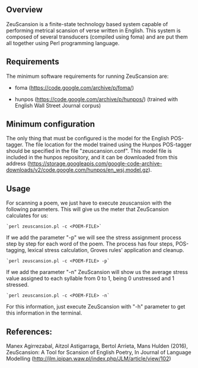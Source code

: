 ## Overview
ZeuScansion is a finite-state technology based system capable of performing metrical scansion of verse written in English. This system is composed of several transducers (compiled using foma) and are put them all together using Perl programming language.

## Requirements
The minimum software requirements for running ZeuScansion are:

  * foma (https://code.google.com/archive/p/foma/)

  * hunpos (https://code.google.com/archive/p/hunpos/) (trained with English Wall Street Journal corpus)
  
## Minimum configuration
The only thing that must be configured is the model for the English POS-tagger. The file location for the model trained using the Hunpos POS-tagger should be specified in the file "zeuscansion.conf". This model file is included in the hunpos repository, and it can be downloaded from this address (https://storage.googleapis.com/google-code-archive-downloads/v2/code.google.com/hunpos/en_wsj.model.gz).

## Usage
For scanning a poem, we just have to execute zeuscansion with the following parameters. This will give us the meter that ZeuScansion calculates for us:

    `perl zeuscansion.pl -c <POEM-FILE>`

If we add the parameter "-p" we will see the stress assignment process step by step for each word of the poem. The process has four steps, POS-tagging, lexical stress calculation, Groves rules' application and cleanup.

    `perl zeuscansion.pl -c <POEM-FILE> -p`

If we add the parameter "-n" ZeuScansion will show us the average stress value assigned to each syllable from 0 to 1, being 0 unstressed and 1 stressed.

    `perl zeuscansion.pl -c <POEM-FILE> -n`
 
 For this information, just execute ZeuScansion with "-h" parameter to get this information in the terminal.
 
## References:
Manex Agirrezabal, Aitzol Astigarraga, Bertol Arrieta, Mans Hulden (2016), ZeuScansion: A Tool for Scansion of English Poetry, In Journal of Language Modelling (http://jlm.ipipan.waw.pl/index.php/JLM/article/view/102)
